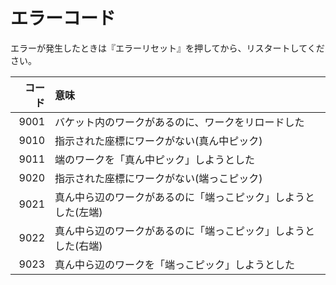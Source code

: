 # エラーコード
エラーが発生したときは『エラーリセット』を押してから、リスタートしてください。

|コード|意味|
|----:|:----|
|9001|バケット内のワークがあるのに、ワークをリロードした|
|9010|指示された座標にワークがない(真ん中ピック)|
|9011|端のワークを「真ん中ピック」しようとした|
|9020|指示された座標にワークがない(端っこピック)|
|9021|真ん中ら辺のワークがあるのに「端っこピック」しようとした(左端)|
|9022|真ん中ら辺のワークがあるのに「端っこピック」しようとした(右端)|
|9023|真ん中ら辺のワークを「端っこピック」しようとした|
